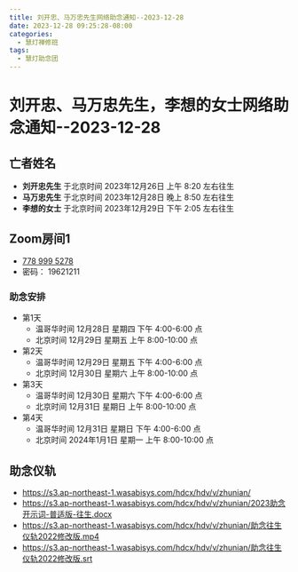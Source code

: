 ```yaml
---
title: 刘开忠、马万忠先生网络助念通知--2023-12-28
date: 2023-12-28 09:25:28-08:00
categories:
  - 慧灯禅修班
tags:
  - 慧灯助念团
---
```

# 刘开忠、马万忠先生，李想的女士网络助念通知--2023-12-28

## 亡者姓名

- **刘开忠先生** 于北京时间 2023年12月26日 上午 8:20 左右往生
- **马万忠先生** 于北京时间 2023年12月28日 晚上 8:50 左右往生
- **李想的女士** 于北京时间 2023年12月29日 下午 2:05 左右往生

## Zoom房间1

- [778 999 5278](https://us02web.zoom.us/j/7789995278?pwd=VjZmbWJFY2k2K0E5RVB2cTNIQmhqUT09>)
- 密码： 19621211

### 助念安排

- 第1天
  - 温哥华时间 12月28日 星期四 下午 4:00-6:00 点  
  - 北京时间 12月29日 星期五 上午 8:00-10:00 点
- 第2天
  - 温哥华时间 12月29日 星期五 下午 4:00-6:00 点  
  - 北京时间 12月30日 星期六 上午 8:00-10:00 点
- 第3天
  - 温哥华时间 12月30日 星期六 下午 4:00-6:00 点  
  - 北京时间 12月31日 星期日 上午 8:00-10:00 点
- 第4天
  - 温哥华时间 12月31日 星期日 下午 4:00-6:00 点  
  - 北京时间 2024年1月1日 星期一 上午 8:00-10:00 点

## 助念仪轨

- <https://s3.ap-northeast-1.wasabisys.com/hdcx/hdv/v/zhunian/>
- <https://s3.ap-northeast-1.wasabisys.com/hdcx/hdv/v/zhunian/2023助念开示词-普适版-往生.docx>
- <https://s3.ap-northeast-1.wasabisys.com/hdcx/hdv/v/zhunian/助念往生仪轨2022修改版.mp4>
- <https://s3.ap-northeast-1.wasabisys.com/hdcx/hdv/v/zhunian/助念往生仪轨2022修改版.srt>


